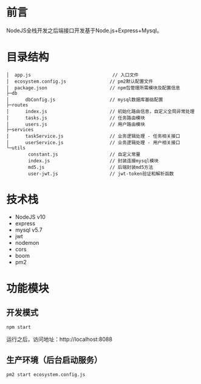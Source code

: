 # 前言
NodeJS全栈开发之后端接口开发基于Node.js+Express+Mysql。

# 目录结构
```
│  app.js                              // 入口文件
│  ecosystem.config.js                // pm2默认配置文件
│  package.json                       // npm包管理所需模块及配置信息
├─db
│      dbConfig.js                    // mysql数据库基础配置
├─routes
│      index.js                       // 初始化路由信息，自定义全局异常处理
│      tasks.js                       // 任务路由模块
│      users.js                       // 用户路由模块
├─services
│      taskService.js                 // 业务逻辑处理 - 任务相关接口
│      userService.js                 // 业务逻辑处理 - 用户相关接口
└─utils
        constant.js                   // 自定义常量
        index.js                      // 封装连接mysql模块
        md5.js                        // 后端封装md5方法
        user-jwt.js                   // jwt-token验证和解析函数
```


# 技术栈
 * NodeJS v10
 * express
 * mysql v5.7
 * jwt
 * nodemon
 * cors
 * boom
 * pm2
 
# 功能模块

## 开发模式
```
npm start
```
运行之后，访问地址：http://localhost:8088

## 生产环境（后台启动服务）
```
pm2 start ecosystem.config.js
```


